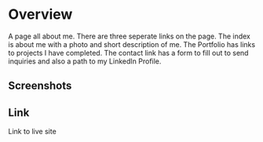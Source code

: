 # Overview
A page all about me. There are three seperate links on the page. The index is about me with a photo and short description of me. The Portfolio has links to projects I have completed. The contact link has a form to fill out to send inquiries and also a path to my LinkedIn Profile. 

## Screenshots

## Link
Link to live site
